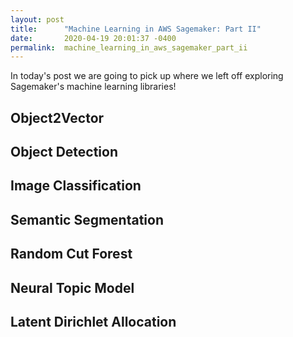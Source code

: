 ```yaml
---
layout: post
title:      "Machine Learning in AWS Sagemaker: Part II"
date:       2020-04-19 20:01:37 -0400
permalink:  machine_learning_in_aws_sagemaker_part_ii
---
```



In today's post we are going to pick up where we left off exploring Sagemaker's machine learning libraries!

## Object2Vector

## Object Detection

## Image Classification

## Semantic Segmentation

## Random Cut Forest

## Neural Topic Model

## Latent Dirichlet Allocation

